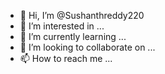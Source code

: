- 👋 Hi, I’m @Sushanthreddy220
- 👀 I’m interested in ...
- 🌱 I’m currently learning ...
- 💞️ I’m looking to collaborate on ...
- 📫 How to reach me ...

<!---
Sushanthreddy220/Sushanthreddy220 is a ✨ special ✨ repository because its `README.md` (this file) appears on your GitHub profile.
You can click the Preview link to take a look at your changes.
--->
